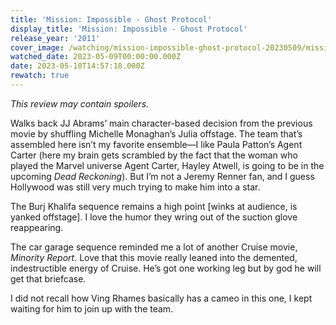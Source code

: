 ```yaml
---
title: 'Mission: Impossible - Ghost Protocol'
display_title: 'Mission: Impossible - Ghost Protocol'
release_year: '2011'
cover_image: /watching/mission-impossible-ghost-protocol-20230509/mission-impossible-ghost-protocol.jpg
watched_date: 2023-05-09T00:00:00.000Z
date: 2023-05-10T14:57:18.000Z
rewatch: true
---
```

_This review may contain spoilers._

Walks back JJ Abrams’ main character-based decision from the previous movie by shuffling Michelle Monaghan’s Julia offstage. The team that’s assembled here isn’t my favorite ensemble—I like Paula Patton’s Agent Carter (here my brain gets scrambled by the fact that the woman who played the Marvel universe Agent Carter, Hayley Atwell, is going to be in the upcoming _Dead Reckoning_). But I’m not a Jeremy Renner fan, and I guess Hollywood was still very much trying to make him into a star.

The Burj Khalifa sequence remains a high point \[winks at audience, is yanked offstage\]. I love the humor they wring out of the suction glove reappearing.

The car garage sequence reminded me a lot of another Cruise movie, _Minority Report_. Love that this movie really leaned into the demented, indestructible energy of Cruise. He’s got one working leg but by god he will get that briefcase.

I did not recall how Ving Rhames basically has a cameo in this one, I kept waiting for him to join up with the team.
